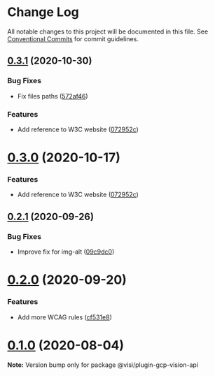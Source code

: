 # Change Log

All notable changes to this project will be documented in this file.
See [Conventional Commits](https://conventionalcommits.org) for commit guidelines.

## [0.3.1](https://github.com/visible/visible/compare/v0.2.1...v0.3.1) (2020-10-30)


### Bug Fixes

* Fix files paths ([572af46](https://github.com/visible/visible/commit/572af4602302ca95074dbc4ec654bed86e29ea1c))


### Features

* Add reference to W3C website ([072952c](https://github.com/visible/visible/commit/072952c5ce5b8a05d2381a1b49ffe1549b9e189b))





# [0.3.0](https://github.com/visible/visible/compare/v0.2.1...v0.3.0) (2020-10-17)


### Features

* Add reference to W3C website ([072952c](https://github.com/visible/visible/commit/072952c5ce5b8a05d2381a1b49ffe1549b9e189b))





## [0.2.1](https://github.com/visible/visible/compare/v0.2.0...v0.2.1) (2020-09-26)


### Bug Fixes

* Improve fix for img-alt  ([09c9dc0](https://github.com/visible/visible/commit/09c9dc0cfe9f940c2e444bf005d67718c7ce2382))





# [0.2.0](https://github.com/visible/visible/compare/v0.1.0...v0.2.0) (2020-09-20)


### Features

* Add more WCAG rules ([cf531e8](https://github.com/visible/visible/commit/cf531e866f88dace49d921785f032c302705c4d8))





# [0.1.0](https://github.com/visible/visible/compare/v0.0.1...v0.1.0) (2020-08-04)

**Note:** Version bump only for package @visi/plugin-gcp-vision-api

